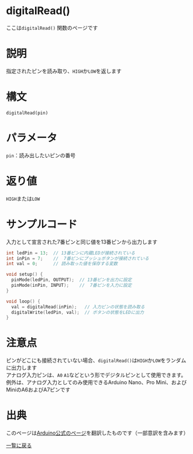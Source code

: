 # digitalRead()

ここは`digitalRead()` 関数のページです

# 説明

指定されたピンを読み取り、`HIGH`か`LOW`を返します

# 構文

`digitalRead(pin)`

# パラメータ

`pin`：読み出したいピンの番号

# 返り値

`HIGH`または`LOW`

# サンプルコード

入力として宣言された7番ピンと同じ値を13番ピンから出力します

```cpp
int ledPin = 13;  // 13番ピンに内蔵LEDが接続されている
int inPin = 7;    //  7番ピンにプッシュボタンが接続されている
int val = 0;      // 読み取った値を保存する変数

void setup() {
  pinMode(ledPin, OUTPUT);  // 13番ピンを出力に設定
  pinMode(inPin, INPUT);    //  7番ピンを入力に設定
}

void loop() {
  val = digitalRead(inPin);   // 入力ピンの状態を読み取る
  digitalWrite(ledPin, val);  // ボタンの状態をLEDに出力
}
```

# 注意点

ピンがどこにも接続されていない場合、`digitalRead()`は`HIGH`か`LOW`をランダムに出力します  
アナログ入力ピンは、`A0` `A1`などという形でデジタルピンとして使用できます。例外は、アナログ入力としてのみ使用できるArduino Nano、Pro Mini、およびMiniのA6およびA7ピンです

# 出典

このページは[Arduino公式のページ](https://www.arduino.cc/reference/en/language/functions/digital-io/digitalread/)を翻訳したものです（一部意訳を含みます）

[一覧に戻る](https://docs.nchlab.net/Arduino/ref/)  
